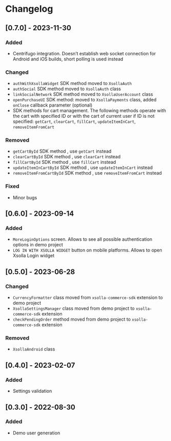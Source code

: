 # Changelog

## [0.7.0] - 2023-11-30

### Added
- Centrifugo integration. Doesn’t establish web socket connection for Android and iOS builds, short polling is used instead


### Changed
- `authWithXsollaWidget` SDK method moved to `XsollaAuth`
- `authSocial` SDK method moved to `XsollaAuth` class
- `linkSocialNetwork` SDK method moved to `XsollaUserAccount` class
- `openPurchaseUI` SDK method: moved to `XsollaPayments` class, added `onClose` callback parameter (optional)
- SDK methods for cart management. The following methods operate with the cart with specified ID or with the cart of current user if ID is not specified: `getCart`, `clearCart`, `fillCart`, `updateItemInCart`, `removeItemFromCart`


### Removed
- `getCartById` SDK method , use `getCart` instead
- `clearCartById` SDK method , use `clearCart` instead
- `fillCartById` SDK method , use `fillCart` instead
- `updateItemInCartById` SDK method , use `updateItemInCart` instead
- `removeItemFromCartById` SDK method , use `removeItemFromCart` instead

### Fixed
- Minor bugs

## [0.6.0] - 2023-09-14

### Added
- `MoreLoginOptions` screen. Allows to see all possible authentication options in demo project
- `LOG IN WITH XSOLLA WIDGET` button on mobile platforms. Allows to open Xsolla Login widget

## [0.5.0] - 2023-06-28

### Changed
- `CurrencyFormatter` class moved from `xsolla-commerce-sdk` extension to demo project
- `XsollaSettingsManager` class moved from demo project to `xsolla-commerce-sdk` extension
- `checkPendingOrder` method moved from demo project to `xsolla-commerce-sdk` extension

### Removed
- `XsollaAndroid` class

## [0.4.0] - 2023-02-07

### Added
- Settings validation

## [0.3.0] - 2022-08-30

### Added
- Demo user generation
